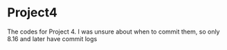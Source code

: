 # Project4
The codes for Project 4. I was unsure about when to commit them, so only 8.16 and later have commit logs
